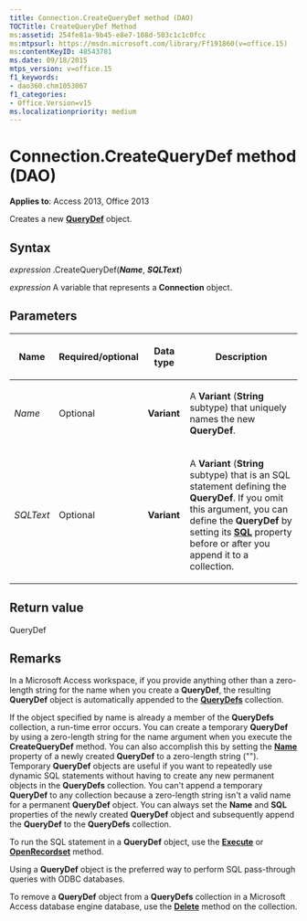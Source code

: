 ```yaml
---
title: Connection.CreateQueryDef method (DAO)
TOCTitle: CreateQueryDef Method
ms:assetid: 254fe81a-9b45-e8e7-108d-503c1c1c0fcc
ms:mtpsurl: https://msdn.microsoft.com/library/Ff191860(v=office.15)
ms:contentKeyID: 48543781
ms.date: 09/18/2015
mtps_version: v=office.15
f1_keywords:
- dao360.chm1053067
f1_categories:
- Office.Version=v15
ms.localizationpriority: medium
---
```


# Connection.CreateQueryDef method (DAO)

**Applies to**: Access 2013, Office 2013

Creates a new **[QueryDef](querydef-object-dao.md)** object.

## Syntax

*expression* .CreateQueryDef(***Name***, ***SQLText***)

*expression* A variable that represents a **Connection** object.

## Parameters

<table>
<colgroup>
<col />
<col />
<col />
<col />
</colgroup>
<thead>
<tr class="header">
<th><p>Name</p></th>
<th><p>Required/optional</p></th>
<th><p>Data type</p></th>
<th><p>Description</p></th>
</tr>
</thead>
<tbody>
<tr class="odd">
<td><p><em>Name</em></p></td>
<td><p>Optional</p></td>
<td><p><strong>Variant</strong></p></td>
<td><p>A <strong>Variant</strong> (<strong>String</strong> subtype) that uniquely names the new <strong>QueryDef</strong>.</p></td>
</tr>
<tr class="even">
<td><p><em>SQLText</em></p></td>
<td><p>Optional</p></td>
<td><p><strong>Variant</strong></p></td>
<td><p>A <strong>Variant</strong> (<strong>String</strong> subtype) that is an SQL statement defining the <strong>QueryDef</strong>. If you omit this argument, you can define the <strong>QueryDef</strong> by setting its <strong><a href="querydef-sql-property-dao.md">SQL</a></strong> property before or after you append it to a collection.</p></td>
</tr>
</tbody>
</table>


## Return value

QueryDef

## Remarks

In a Microsoft Access workspace, if you provide anything other than a zero-length string for the name when you create a **QueryDef**, the resulting **QueryDef** object is automatically appended to the **[QueryDefs](querydefs-collection-dao.md)** collection.

If the object specified by name is already a member of the **QueryDefs** collection, a run-time error occurs. You can create a temporary **QueryDef** by using a zero-length string for the name argument when you execute the **CreateQueryDef** method. You can also accomplish this by setting the **[Name](connection-name-property-dao.md)** property of a newly created **QueryDef** to a zero-length string (""). Temporary **QueryDef** objects are useful if you want to repeatedly use dynamic SQL statements without having to create any new permanent objects in the **QueryDefs** collection. You can't append a temporary **QueryDef** to any collection because a zero-length string isn't a valid name for a permanent **QueryDef** object. You can always set the **Name** and **SQL** properties of the newly created **QueryDef** object and subsequently append the **QueryDef** to the **QueryDefs** collection.

To run the SQL statement in a **QueryDef** object, use the **[Execute](connection-execute-method-dao.md)** or **[OpenRecordset](connection-openrecordset-method-dao.md)** method.

Using a **QueryDef** object is the preferred way to perform SQL pass-through queries with ODBC databases.

To remove a **QueryDef** object from a **QueryDefs** collection in a Microsoft Access database engine database, use the **[Delete](fields-delete-method-dao.md)** method on the collection.

